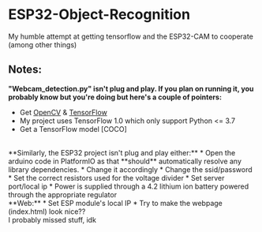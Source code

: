 # ESP32-Object-Recognition
My humble attempt at getting tensorflow and the ESP32-CAM to cooperate (among other things)

## Notes:
**"Webcam_detection.py" isn't plug and play. If you plan on running it, you probably know but you're doing but here's a couple of pointers:**
  * Get [OpenCV](https://www.lfd.uci.edu/~gohlke/pythonlibs/) & [TensorFlow](https://github.com/tensorflow/models/blob/master/research/object_detection/g3doc/tf1_detection_zoo.md)
  * My project uses TensorFlow 1.0 which only support Python <= 3.7
  * Get a TensorFlow model [COCO]
<br>
**Similarly, the ESP32 project isn't plug and play either:**
  * Open the arduino code in PlatformIO as that **should** automatically resolve any library dependencies.
  * Change it accordingly
    * Change the ssid/password
    * Set the correct resistors used for the voltage divider
    * Set server port/local ip
  * Power is supplied through a 4.2 lithium ion battery powered through the appropriate regulator
<br>
**Web:**
  * Set ESP module's local IP
  * Try to make the webpage (index.html) look nice??
<br>
I probably missed stuff, idk
